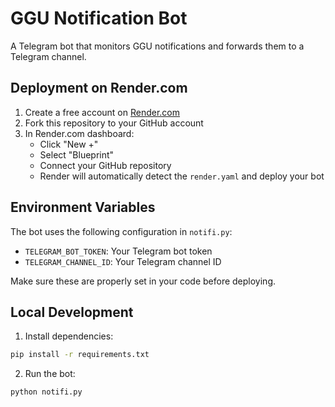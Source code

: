 # GGU Notification Bot

A Telegram bot that monitors GGU notifications and forwards them to a Telegram channel.

## Deployment on Render.com

1. Create a free account on [Render.com](https://render.com)
2. Fork this repository to your GitHub account
3. In Render.com dashboard:
   - Click "New +"
   - Select "Blueprint"
   - Connect your GitHub repository
   - Render will automatically detect the `render.yaml` and deploy your bot

## Environment Variables

The bot uses the following configuration in `notifi.py`:
- `TELEGRAM_BOT_TOKEN`: Your Telegram bot token
- `TELEGRAM_CHANNEL_ID`: Your Telegram channel ID

Make sure these are properly set in your code before deploying.

## Local Development

1. Install dependencies:
```bash
pip install -r requirements.txt
```

2. Run the bot:
```bash
python notifi.py 